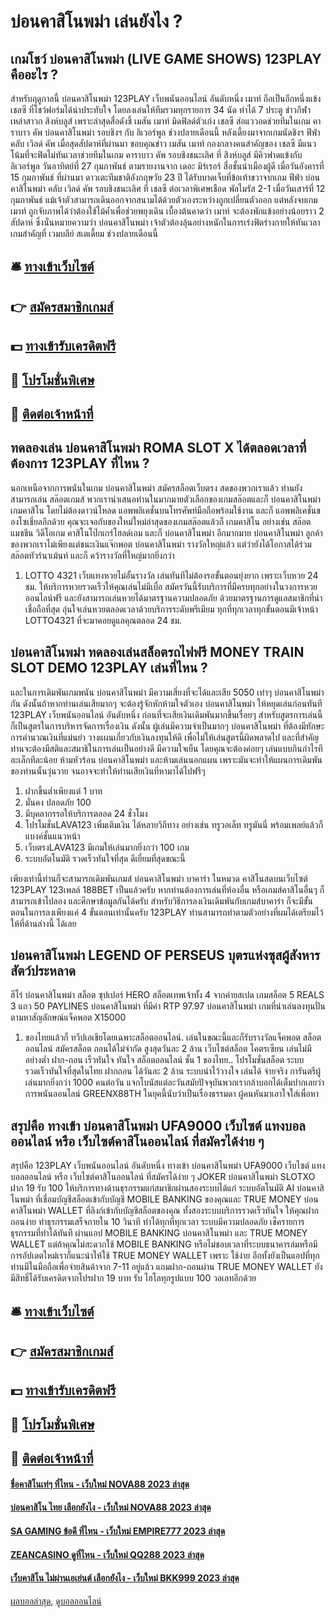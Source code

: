 # บ่อนคาสิโนพม่า เล่นยังไง ?
## เกมโชว์ บ่อนคาสิโนพม่า (LIVE GAME SHOWS) 123PLAY คืออะไร ?
สำหรับฤดูกาลนี้ บ่อนคาสิโนพม่า 123PLAY เว็บพนันออนไลน์ อันดับหนึ่ง เมาท์ ถือเป็นอีกหนึ่งแข้ง เชลซี ที่โชว์ฟอร์มได้น่าประทับใจ โดยลงเล่นให้ทีมรวมทุกรายการ 34 นัด ทำได้ 7 ประตู
ข่าวกีฬา เหล่าสาวก สิงห์บลูส์ เพราะล่าสุดสื่อดังชี้ เมสัน เมาท์ มิดฟิลด์ตัวเก่ง เชลซี ส่อแววอดช่วยทีมในเกม คาราบาว คัพ บ่อนคาสิโนพม่า รอบชิงฯ กับ ลิเวอร์พูล ช่วงปลายเดือนนี้ หลังเดี้ยงมาจากเกมนัดชิงฯ ฟีฟ่า คลับ เวิลด์ คัพ เมื่อสุดสัปดาห์ที่ผ่านมา
ขอบคุณข่าว
เมสัน เมาท์ กองกลางคนสำคัญของ เชลซี มีแนวโน้มที่จะฟิตไม่ทันเวลาช่วยทีมในเกม คาราบาว คัพ รอบชิงชนะเลิศ ที่ สิงห์บลูส์ มีคิวฟาดแข้งกับ ลิเวอร์พูล วันอาทิตย์ที่ 27 กุมภาพันธ์ ตามรายงานจาก เดอะ มิร์เรอร์ สื่อชั้นนำเมืองผู้ดี เมื่อวันอังคารที่ 15 กุมภาพันธ์ ที่ผ่านมา
ดาวเตะทีมชาติอังกฤษวัย 23 ปี ได้รับบาดเจ็บที่ข้อเท้าขวาจากเกม ฟีฟ่า บ่อนคาสิโนพม่า คลับ เวิลด์ คัพ รอบชิงชนะเลิศ ที่ เชลซี ต่อเวลาพิเศษเชือด พัลไมรัส 2-1 เมื่อวันเสาร์ที่ 12 กุมภาพันธ์ แม้เจ้าตัวสามารถเดินออกจากสนามได้ด้วยตัวเองระหว่างถูกเปลี่ยนตัวออก
แต่หลังจบเกม เมาท์ ถูกจับภาพได้ว่าต้องใช้ไม้ค้ำเพื่อช่วยพยุงเดิน เบื้องต้นคาดว่า เมาท์ จะต้องพักแข้งอย่างน้อยราว 2 สัปดาห์ ซึ่งนั่นหมายความว่า บ่อนคาสิโนพม่า เจ้าตัวต้องลุ้นอย่างหนักในการเร่งฟิตร่างกายให้ทันเวลาเกมสำคัญที่ เวมบลีย์ สเตเดี้ยม ช่วงปลายเดือนนี้

## 🛎 [ทางเข้าเว็บไซต์](https://bit.ly/3SdLNi2)
## 👉 [สมัครสมาชิกเกมส์](https://bit.ly/3SdLNi2)
## 💵 [ทางเข้ารับเครดิตฟรี](https://bit.ly/3dyRKHj)
## 👑 [โปรโมชั่นพิเศษ](https://bit.ly/3dyRKHj)
## 📱 [ติดต่อเจ้าหน้าที่](https://bit.ly/3dyRKHj)

## ทดลองเล่น บ่อนคาสิโนพม่า ROMA SLOT X ได้ตลอดเวลาที่ต้องการ 123PLAY ที่ไหน ?
นอกเหนือจากการพนันในเกม บ่อนคาสิโนพม่า สมัครสล็อตเว็บตรง สดของพวกเราแล้ว ท่านยังสามารถเล่น สล๊อตเกมส์ พวกเรานำเสนอท่านในมากมายตัวเลือกของเกมสล๊อตและก็ บ่อนคาสิโนพม่า เกมคาสิโน โดยไม่ต้องดาวน์โหลด แอพพลิเคชั่นบนโทรศัพท์มือถือพร้อมใช้งาน และก็ แอพพลิเคชั่นของโซเชี่ยลอีกด้วย คุณจะเจอกับของใหม่ใหม่ล่าสุดของเกมสล๊อตแล้วก็ เกมคาสิโน อย่างเช่น สล๊อตแมชชีน วิดีโอเกม คาสิโนโป๊กเกร์โฮลด์เอม และก็ บ่อนคาสิโนพม่า อีกมากมาย บ่อนคาสิโนพม่า ลูกค้าของพวกเราไม่เพียงแต่ชนะเงินแจ๊กพอต บ่อนคาสิโนพม่า รางวัลใหญ่แล้ว แต่ว่ายังได้โอกาสได้ร่วมสล๊อตทัวร์นาเม้นท์ และก็ คว้ารางวัลที่ใหญ่มากยิ่งกว่า
1. LOTTO 4321 เว็บแทงหวยไม่อั้นรางวัล เล่นทันทีไม่ต้องรอขั้นตอนยุ่งยาก เพราะเว็บหวย 24 ชม. ให้บริการหวยรวดเร็วให้คุณเล่นไม่มีเบื่อ สมัครวันนี้รับบริการที่มีครบทุกอย่างในวงการหวยออนไลน์ฟรี และยังสามารถเล่นหวยได้มาตรฐานความปลอดภัย ด้วยมาตรฐานการดูแลสมาชิกที่น่าเชื่อถือที่สุด อุ่นใจเล่นหวยตลอดเวลาด้วยบริการระดับพรีเมียม ทุกที่ทุกเวลาทุกขั้นตอนมีเจ้าหน้า LOTTO4321 ที่จะมาคอยดูแลคุณตลอด 24 ชม.

## บ่อนคาสิโนพม่า ทดลองเล่นสล็อตรถไฟฟรี MONEY TRAIN SLOT DEMO 123PLAY เล่นที่ไหน ?
และในการเดิมพันเกมพนัน บ่อนคาสิโนพม่า มีความเสี่ยงที่จะได้และเสีย 5050 เท่าๆ บ่อนคาสิโนพม่า กัน ดังนั้นถ้าหากท่านเล่นเสียมากๆ จะต้องรู้จักหักห้ามใจตัวเอง บ่อนคาสิโนพม่า ให้หยุดเล่นก่อนทันที 123PLAY เว็บพนันออนไลน์ อันดับหนึ่ง ก่อนที่จะเสียเงินเดิมพันมากขึ้นเรื่อยๆ
สำหรับสูตรการเล่นนี้ ก็เป็นสูตรในการบริหารจัดการเรื่องเงิน ดังนั้น ผู้เล่นมีความจำเป็นมากๆ บ่อนคาสิโนพม่า ที่ต้องมีทักษะการคำนวณเงินที่แม่นยำ วางแผนเกี่ยวกับเงินลงทุนให้ดี
เพื่อไม่ให้เล่นสูตรนี้ผิดพลาดไป และที่สำคัญ ท่านจะต้องมีสติและสมาธิในการเล่นเป็นอย่างดี มีความใจเย็น โดยคุณจะต้องค่อยๆ เล่นแบบกินกำไรทีละเล็กทีละน้อย ห้ามหัวร้อน บ่อนคาสิโนพม่า และห้ามเล่นนอกแผน เพราะมันจะทำให้แผนการเดิมพันของท่านนั้นวุ่นวาย จนอาจจะทำให้ท่านเสียเงินที่หามาได้ไปฟรีๆ
1. ฝากขี้นต่ำเพียงแต่ 1 บาท
2. มั่นคง ปลอดภัย 100
3. มีบุคลากรรอให้บริการตลอด 24 ชั่วโมง
4. โปรโมชั่นLAVA123 เพิ่มเติมเงิน ได้หลายวิถีทาง อย่างเช่น ทรูวอเล็ท ทรูมันนี่ พร้อมเพลย์แล้วก็แบงค์ชั้นแนวหน้า
5. เว็บตรงLAVA123 มีเกมให้เล่นมากยิ่งกว่า 100 เกม
6. ระบบอัตโนมัติ รวดเร็วทันใจที่สุด ดีเยี่ยมที่สุดขณะนี้

เพียงเท่านี้ท่านก็จะสามารถเดิมพันเกมส์ บ่อนคาสิโนพม่า บาคาร่า ในหมวด คาสิโนสดบนเว็บไซต์ 123PLAY 123เพลล์ 188BET เป็นแล้วครับ หากท่านต้องการเล่นที่ห้องอื่น หรือเกมส์คาสิโนอื่นๆ ก็สามารถเข้าไปลอง และศึกษาข้อมูลกันได้ครับ
สำหรับวิธีการลงเงินเดิมพันกับเกมส์บาคาร่า ก็จะมีขั้นตอนในการลงเพียงแค่ 4 ขั้นตอนเท่านั้นครับ 123PLAY ท่านสามารถทำตามตัวอย่างที่ผมได้เตรียมไว้ให้ที่ด้านล่างนี้ ได้เลย

## บ่อนคาสิโนพม่า LEGEND OF PERSEUS บุตรแห่งซุสผู้สังหารสัตว์ประหลาด
ฮีโร่ บ่อนคาสิโนพม่า สล็อต ซุปเปอร์ HERO สล็อตเทพเจ้าทั้ง 4 จากค่ายสเปด เกมสล็อต 5 REALS 3 แถว 50 PAYLINES บ่อนคาสิโนพม่า ที่มีค่า RTP 97.97 บ่อนคาสิโนพม่า เกมที่น่าเล่นลงทุนปั่นตามหาสัญลักษณ์แจ็คพอต X15000
1. ของไทยแล้วก็ ทวีปเอเชียโดยเฉพาะสล็อตออนไลน์. เล่นในขณะนี้และก็รับรางวัลแจ็คพอต สล็อตออนไลน์ สมัครสล็อต ถอนได้ไม่จำกัด สูงสุดวันละ 2 ล้าน เว็บไซต์สล็อต โคตรเซียน เล่นไม่มีอย่างต่ำ ฝาก-ถอน เร็วทันใจ ทันใจ สล็อตออนไลน์ ชั้น 1 ของไทย.. โปรโมชั่นสล็อต ระบบรวดเร็วทันใจที่สุดในไทย ฝากถอน ได้วันละ 2 ล้าน ระบบน่าไว้วางใจ เล่นได้ จ่ายจริง การันตรีผู้เล่นมากยิ่งกว่า 1000 คนต่อวัน แจกโบนัสแต่ละวันสมัยปัจจุบันพวกเรากล้าบอกได้เต็มปากเลยว่า การพนันออนไลน์ GREENX88TH ในยุคนี้นับว่าเป็นเรื่องธรรมดา ผู้คนหันมาเอาใจใส่เพื่อหา

## สรุปคือ ทางเข้า บ่อนคาสิโนพม่า UFA9000 เว็บไซต์ แทงบอลออนไลน์ หรือ เว็บไซต์คาสิโนออนไลน์ ที่สมัครได้ง่าย ๆ
สรุปคือ 123PLAY เว็บพนันออนไลน์ อันดับหนึ่ง ทางเข้า บ่อนคาสิโนพม่า UFA9000 เว็บไซต์ แทงบอลออนไลน์ หรือ เว็บไซต์คาสิโนออนไลน์ ที่สมัครได้ง่าย ๆ JOKER บ่อนคาสิโนพม่า SLOTXO ฝาก 19 รับ 100 ให้บริการทางด้านธุรกรรมแก่สมาชิกผ่านสองระบบได้แก่ ระบบอัตโนมัติ AI บ่อนคาสิโนพม่า ที่เชื่อมบัญชีสล็อตเข้ากับบัญชี MOBILE BANKING ของคุณและ TRUE MONEY บ่อนคาสิโนพม่า WALLET ที่ลิงก์เข้ากับบัญชีสล็อตของคุณ ทั้งสองระบบบริการรวดเร็วทันใจ ให้คุณฝากถอนง่าย ทำธุรกรรมเสร็จภายใน 10 วินาที ทำได้ทุกที่ทุกเวลา ระบบมีความปลอดภัย เช็ครายการธุรกรรมที่ทำได้ทันที ผ่านแอป MOBILE BANKING บ่อนคาสิโนพม่า และ TRUE MONEY WALLET
แต่ถ้าคุณไม่สะดวกใช้ MOBILE BANKING หรือไม่ชอบเวลาที่ระบบธนาคารล่มหรือมีการอัปเดตใหม่เราก็แนะนำให้ใช้ TRUE MONEY WALLET เพราะ ใช้ง่าย อีกทั้งยังเป็นแอปที่ทุกท่านมีในมือถือเพื่อจ่ายสินค้าจาก 7-11 อยู่แล้ว แถมฝาก-ถอนผ่าน TRUE MONEY WALLET ยังมีสิทธิ์ได้รับเครดิตจากโปรฝาก 19 บาท รับ ไฮโลทุกรูปแบบ 100 วอเลทอีกด้วย

## 🛎 [ทางเข้าเว็บไซต์](https://bit.ly/3SdLNi2)
## 👉 [สมัครสมาชิกเกมส์](https://bit.ly/3SdLNi2)
## 💵 [ทางเข้ารับเครดิตฟรี](https://bit.ly/3dyRKHj)
## 👑 [โปรโมชั่นพิเศษ](https://bit.ly/3dyRKHj)
## 📱 [ติดต่อเจ้าหน้าที่](https://bit.ly/3dyRKHj)

#### [ชื่อคาสิโนเท่ๆ ที่ไหน - เว็บใหม่ NOVA88 2023 ล่าสุด](https://atom.io/themes/ชื่อคาสิโนเท่ๆ%20ที่ไหน%20-%20เว็บใหม่%20nova88%202023%20ล่าสุด)
#### [บ่อนคาสิโน ไทย เลือกยังไง - เว็บใหม่ NOVA88 2023 ล่าสุด](https://atom.io/themes/บ่อนคาสิโน%20ไทย%20เลือกยังไง%20-%20เว็บใหม่%20nova88%202023%20ล่าสุด)
#### [SA GAMING ข้อดี ที่ไหน - เว็บใหม่ EMPIRE777 2023 ล่าสุด](https://atom.io/themes/sa%20gaming%20ข้อดี%20ที่ไหน%20-%20เว็บใหม่%20empire777%202023%20ล่าสุด)
#### [ZEANCASINO ดูที่ไหน - เว็บใหม่ QQ288 2023 ล่าสุด](https://atom.io/themes/zeancasino%20ดูที่ไหน%20-%20เว็บใหม่%20qq288%202023%20ล่าสุด)
#### [เว็บคาสิโน ไม่ผ่านเอเย่นต์ เลือกยังไง - เว็บใหม่ BKK999 2023 ล่าสุด](https://atom.io/themes/เว็บคาสิโน%20ไม่ผ่านเอเย่นต์%20เลือกยังไง%20-%20เว็บใหม่%20bkk999%202023%20ล่าสุด)

[ผลบอลล่าสุด](https://siamsport.tv "ผลบอลล่าสุด"), [ดูบอลออนไลน์](https://siamsport.tv/ดูบอลสด "ดูบอลออนไลน์")